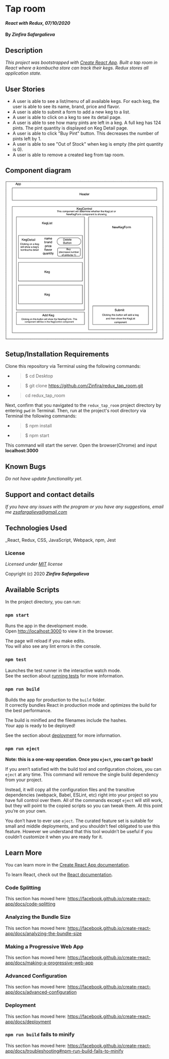 # Tap room

#### _React with Redux, 07/10/2020_

#### By _**Zinfira Safargalieva**_

## Description

_This project was bootstrapped with [Create React App](https://github.com/facebook/create-react-app). Built a tap room in React where a kombucha store can track their kegs. Redux stores all application state._


## User Stories

* A user is able to see a list/menu of all available kegs. For each keg, the user is able to see its name, brand, price and flavor.
* A user is able to submit a form to add a new keg to a list.
* A user is able to click on a keg to see its detail page.
* A user is able to see how many pints are left in a keg. A full keg has 124 pints. The pint quantity is displayed on Keg Detail page.
* A user is able to click "Buy Pint" button. This decreases the number of pints left by 1.
* A user is able to see "Out of Stock" when keg is empty (the pint quantity is 0).
* A user is able to remove a created keg from tap room.

## Component diagram

![diagram](diagram.png)


## Setup/Installation Requirements

Clone this repository via Terminal using the following commands:

* >$ cd Desktop
* >$ git clone https://github.com/Zinfira/redux_tap_room.git
* >cd redux_tap_room

Next, confirm that you navigated to the `redux_tap_room` project directory by entering ```pwd``` in Terminal.
Then, run at the project's root directory via Terminal the following commands:

* >$ npm install
* >$ npm start

This command will start the server. Open the browser(Chrome) and input __localhost:3000__

## Known Bugs

_Do not have update functionality yet._


## Support and contact details

_If you have any issues with the program or you have any suggestions, email me <zsafargalieva@gmail.com>_


## Technologies Used

_React, Redux, CSS, JavaScript, Webpack, npm, Jest


### License

*Licensed under [MIT](https://en.wikipedia.org/wiki/MIT_License) license*

Copyright (c) 2020 **_Zinfira Safargalieva_**




## Available Scripts

In the project directory, you can run:

### `npm start`

Runs the app in the development mode.<br />
Open [http://localhost:3000](http://localhost:3000) to view it in the browser.

The page will reload if you make edits.<br />
You will also see any lint errors in the console.

### `npm test`

Launches the test runner in the interactive watch mode.<br />
See the section about [running tests](https://facebook.github.io/create-react-app/docs/running-tests) for more information.

### `npm run build`

Builds the app for production to the `build` folder.<br />
It correctly bundles React in production mode and optimizes the build for the best performance.

The build is minified and the filenames include the hashes.<br />
Your app is ready to be deployed!

See the section about [deployment](https://facebook.github.io/create-react-app/docs/deployment) for more information.

### `npm run eject`

**Note: this is a one-way operation. Once you `eject`, you can’t go back!**

If you aren’t satisfied with the build tool and configuration choices, you can `eject` at any time. This command will remove the single build dependency from your project.

Instead, it will copy all the configuration files and the transitive dependencies (webpack, Babel, ESLint, etc) right into your project so you have full control over them. All of the commands except `eject` will still work, but they will point to the copied scripts so you can tweak them. At this point you’re on your own.

You don’t have to ever use `eject`. The curated feature set is suitable for small and middle deployments, and you shouldn’t feel obligated to use this feature. However we understand that this tool wouldn’t be useful if you couldn’t customize it when you are ready for it.

## Learn More

You can learn more in the [Create React App documentation](https://facebook.github.io/create-react-app/docs/getting-started).

To learn React, check out the [React documentation](https://reactjs.org/).

### Code Splitting

This section has moved here: https://facebook.github.io/create-react-app/docs/code-splitting

### Analyzing the Bundle Size

This section has moved here: https://facebook.github.io/create-react-app/docs/analyzing-the-bundle-size

### Making a Progressive Web App

This section has moved here: https://facebook.github.io/create-react-app/docs/making-a-progressive-web-app

### Advanced Configuration

This section has moved here: https://facebook.github.io/create-react-app/docs/advanced-configuration

### Deployment

This section has moved here: https://facebook.github.io/create-react-app/docs/deployment

### `npm run build` fails to minify

This section has moved here: https://facebook.github.io/create-react-app/docs/troubleshooting#npm-run-build-fails-to-minify
